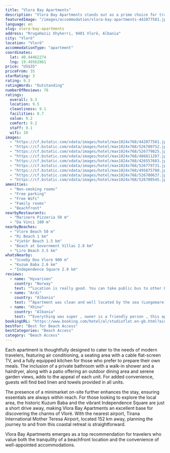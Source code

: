 ```yaml
---
title: "Vlora Bay Apartments"
description: "Vlora Bay Apartments stands out as a prime choice for travelers seeking comfort and convenience in Vlorë, positioned just a stone's throw away from the pristine Vlore Beach and within easy reach of Ri Beach and Vjetër Beach."
featuredImage: "/images/accommodation/vlora-bay-apartments-442077581.jpg"
language: en
slug: vlora-bay-apartments
address: "RrugaHaziz Xhyherri, 9401 Vlorë, Albania"
city: "Vlorë"
location: "Vlorë"
accommodationType: "apartment"
coordinates:
  lat: 40.44462274
  lng: 19.49562861
price: "US$35"
priceFrom: 35
starRating: 3
rating: 9.3
ratingWords: "Outstanding"
numberOfReviews: 76
ratings:
  overall: 9.3
  location: 9.5
  cleanliness: 9.1
  facilities: 8.7
  value: 9.2
  comfort: 9.2
  staff: 9.1
  wifi: 10
images:
  - "https://cf.bstatic.com/xdata/images/hotel/max1024x768/442077581.jpg?k=10164ddd60444c32a2d26cb2b2b7f869133a3b9fa74642b31e062e94e8f8f3d0&o=&hp=1"
  - "https://cf.bstatic.com/xdata/images/hotel/max1024x768/526780752.jpg?k=da86b9a0f183b1b4c2255aa377e73c4779dcf33759928a97fc107e38e030c905&o=&hp=1"
  - "https://cf.bstatic.com/xdata/images/hotel/max1024x768/526779825.jpg?k=5aeea12a70c8e38dafd823f074192a91b929d3d788852ebb3ab755cd07eed09d&o=&hp=1"
  - "https://cf.bstatic.com/xdata/images/hotel/max1024x768/486811287.jpg?k=3d4be2c46e5ebb8f6c4c67537ce3c6cb14ccbf6387d517ac1024d09b33168371&o=&hp=1"
  - "https://cf.bstatic.com/xdata/images/hotel/max1024x768/426557683.jpg?k=5dd9ea54c6765a8bf71d2716f3d7b04b1845e918a8fd17e3ad038bffb0c87866&o=&hp=1"
  - "https://cf.bstatic.com/xdata/images/hotel/max1024x768/526779731.jpg?k=d7d5ff973bd8e65d4bae4500002526d7019e21d680278f862dd1371ef7f0d5f6&o=&hp=1"
  - "https://cf.bstatic.com/xdata/images/hotel/max1024x768/495875780.jpg?k=a2f8b4be6c3470ecd0a45338092199109739317c3859eee194bdacf8c453621f&o=&hp=1"
  - "https://cf.bstatic.com/xdata/images/hotel/max1024x768/526780637.jpg?k=87fa33e11bf8d6b76305b10db9e81ff95397da25432bb573a611f802c48f3eb2&o=&hp=1"
  - "https://cf.bstatic.com/xdata/images/hotel/max1024x768/526780545.jpg?k=a0b16cf73adbdbc615e9223fa848173d247eeeee041a2179c4ff0a9dd778fa23&o=&hp=1"
amenities:
  - "Non-smoking rooms"
  - "Free parking"
  - "Free WiFi"
  - "Family rooms"
  - "Beachfront"
nearbyRestaurants:
  - "Marinero Pizzeria 50 m"
  - "Da Vinci 100 m"
nearbyBeaches:
  - "Vlore Beach 50 m"
  - "Ri Beach 1 km"
  - "Vjetër Beach 1.5 km"
  - "Beach at Government Villas 2.8 km"
  - "Liro Beach 3.5 km"
whatsNearby:
  - "Scooby Doo Vlore 900 m"
  - "Kuzum Baba 2.6 km"
  - "Independence Square 2.9 km"
reviews:
  - name: "Hyvarinen"
    country: "Norway"
    text: "“Location is really good. You can take public bus to other beaches or it would be smart to rent a car. Apartment was clean and bed was comfy.”"
  - name: "Ardi"
    country: "Albania"
    text: "“Apartment was clean and well located by the sea (Lungomare). Lots of bars, cafes and restaurants around. Host was very friendly and prompt to answer my requests. Apartment is a studio with kitchen and appliances, fridge and a washing machine. It...”"
  - name: "Xhino"
    country: "Albania"
    text: "“Everything was super , owner is a friendly person , this apartament is modern , with new furnitures , TV flat screan , Air condition , Kitchen HiTech , floor is with parquete , bathroom have all neccessary facilities , bed is super comfortable and...”"
bookingURL: "https://www.booking.com/hotel/al/studioflat.en-gb.html?aid=8035640"
bestFor: "Best for Beach Access"
bestCategories: "Beach Access"
category: "Beach Access"
---
```


Each apartment is thoughtfully designed to cater to the needs of modern travelers, featuring air conditioning, a seating area with a cable flat-screen TV, and a fully equipped kitchen for those who prefer to prepare their own meals. The inclusion of a private bathroom with a walk-in shower and a hairdryer, along with a patio offering an outdoor dining area and serene garden views, adds to the appeal of each unit. For added convenience, guests will find bed linen and towels provided in all units.

The presence of a minimarket on-site further enhances the stay, ensuring essentials are always within reach. For those looking to explore the local area, the historic Kuzum Baba and the vibrant Independence Square are just a short drive away, making Vlora Bay Apartments an excellent base for discovering the charms of Vlorë. With the nearest airport, Tirana International Mother Teresa Airport, located 152 km away, planning the journey to and from this coastal retreat is straightforward.

Vlora Bay Apartments emerges as a top recommendation for travelers who value both the tranquility of a beachfront location and the convenience of well-appointed accommodations.